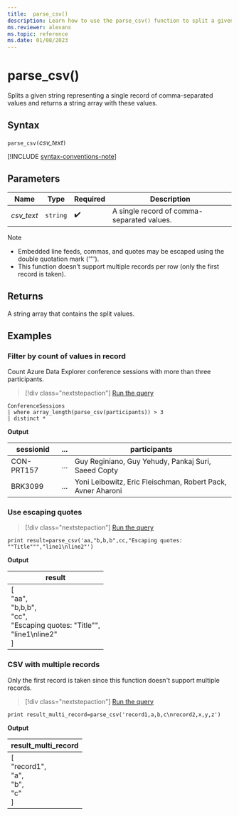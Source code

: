 ```yaml
---
title:  parse_csv()
description: Learn how to use the parse_csv() function to split a given string representing a single record of comma-separated values.
ms.reviewer: alexans
ms.topic: reference
ms.date: 01/08/2023
---
```

# parse_csv()

Splits a given string representing a single record of comma-separated values and returns a string array with these values.

## Syntax

`parse_csv(`*csv_text*`)`

[!INCLUDE [syntax-conventions-note](../includes/syntax-conventions-note.md)]

## Parameters

| Name | Type | Required | Description |
|--|--|--|--|
| *csv_text* | `string` |  :heavy_check_mark: | A single record of comma-separated values. |

> [!NOTE]
>
> * Embedded line feeds, commas, and quotes may be escaped using the double quotation mark ('"').
> * This function doesn't support multiple records per row (only the first record is taken).

## Returns

A string array that contains the split values.

## Examples

### Filter by count of values in record

Count Azure Data Explorer conference sessions with more than three participants.

> [!div class="nextstepaction"]
> <a href="https://dataexplorer.azure.com/clusters/help/databases/Samples?query=H4sIAAAAAAAAA3POz0tLLUrNS04NTi0uzszPK+aqUSjPAAopJBYVJVbG56TmpZdkaBQkFhWnxicXl4FYJZnJmQWJeSXFmpoKdgrGQB0pmcUlmXnJJQpaAB0oOCtRAAAA" target="_blank">Run the query</a>

```kusto
ConferenceSessions
| where array_length(parse_csv(participants)) > 3
| distinct *
```

**Output**

|sessionid|...|participants|
|--|--|--|
|CON-PRT157|...|Guy Reginiano, Guy Yehudy, Pankaj Suri, Saeed Copty|
|BRK3099|...|Yoni Leibowitz, Eric Fleischman, Robert Pack, Avner Aharoni|

### Use escaping quotes

> [!div class="nextstepaction"]
> <a href="https://dataexplorer.azure.com/clusters/help/databases/Samples?query=H4sIAAAAAAAAAxXFMQqAMAwF0KuUv1Qhi46CozdwFCSWIIVSa5N6fpU3vFJjNldFW7K5cFXZgz6dZyYc9AGFQFg0cIn5dHe7THRywBotCQBCilmGLf+N8P0LWIqWMVMAAAA=" target="_blank">Run the query</a>

```kusto
print result=parse_csv('aa,"b,b,b",cc,"Escaping quotes: ""Title""","line1\nline2"')
```

**Output**

|result|
|---|
|[<br>  "aa",<br>  "b,b,b",<br>  "cc",<br>  "Escaping quotes: \"Title\"",<br>  "line1\nline2"<br>]|

### CSV with multiple records

Only the first record is taken since this function doesn't support multiple records. 

> [!div class="nextstepaction"]
> <a href="https://dataexplorer.azure.com/clusters/help/databases/Samples?query=H4sIAAAAAAAAAysoyswrUShKLS7NKYnPBRKZ8UWpyflFKbYFiUXFqfHJxWUa6hARQ51EnSSd5Jg8CNdIp0KnUqdKXRMAyO6RzEMAAAA=" target="_blank">Run the query</a>

```kusto
print result_multi_record=parse_csv('record1,a,b,c\nrecord2,x,y,z')
```

**Output**

|result_multi_record|
|---|
|[<br>  "record1",<br>  "a",<br>  "b",<br>  "c"<br>]|
